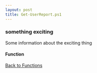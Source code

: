 ```yaml
---
layout: post
title: Get-UserReport.ps1
---
```


### something exciting

Some information about the exciting thing

#### Function

<script async src="https://gist-it.appspot.com/github.com/BanterBoy/scripts-blog/blob/master/PowerShell/functions/activeDirectory/Get-UserReport.ps1" crossorigin="anonymous"></script>

<a href="/menu/_pages/functions.html">Back to Functions</a>
